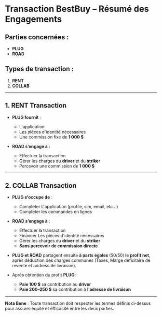 
# Transaction BestBuy – Résumé des Engagements

## Parties concernées :
- **PLUG**
- **ROAD**

## Types de transaction :
1. **RENT**
2. **COLLAB**

---

## 1. RENT Transaction

- **PLUG fournit** :
  - L'application
  - Les pièces d'identité nécessaires
  - Une commission fixe de **1 000 $**

- **ROAD s’engage à** :
  - Effectuer la transaction
  - Gérer les charges du **driver** et du **striker**
  - Percevoir une commission de **1 000 $**

---

## 2. COLLAB Transaction

- **PLUG s'occupe de** :
  - Completer L'application (profile, sim, email, etc...)
  - Completer les commandes en lignes


- **ROAD s’engage à** :
  - Effectuer la transaction
  - Financer Les pièces d'identité nécessaires
  - Gérer les charges du **driver** et du **striker**
  - **Sans percevoir de commission directe**

- **PLUG et ROAD** partagent ensuite **à parts égales** (50/50) le **profit net**, après déduction des charges communes (Taxes, Marge deficitaire de revente et address de livraison).

- Après obtention du profit **PLUG**:
    - **Paie 100 $**  sa contribution au **driver**
    - **Paie 200–250 $** sa contribution à l'**adresse de livraison**


---

**Nota Bene** : Toute transaction doit respecter les termes définis ci-dessus pour assurer équité et efficacité entre les deux parties.
